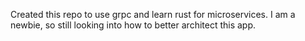 Created this repo to use grpc and learn rust for microservices. I am a newbie, so still looking into how to better architect this app.
